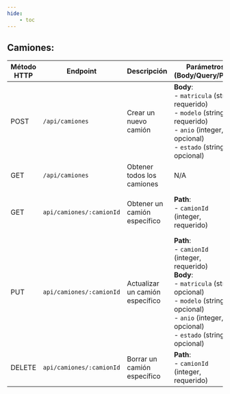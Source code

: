 ```yaml
---
hide:
    - toc
---
```


## Camiones:

| Método HTTP | Endpoint                 | Descripción                     | Parámetros (Body/Query/Path)                                                                                                                                                                            | Respuesta Exitosa                     | Respuesta de Error                                                              | Token de Login   |
| ----------- | ------------------------ | ------------------------------- | ------------------------------------------------------------------------------------------------------------------------------------------------------------------------------------------------------- | ------------------------------------- | ------------------------------------------------------------------------------- | ---------------- |
| POST        | `/api/camiones`          | Crear un nuevo camión           | **Body**: <br>- `matricula` (string, requerido) <br>- `modelo` (string, requerido) <br>- `anio` (integer, opcional) <br>- `estado` (string, opcional)                                                   | **201**: JSON del camión creado       | **400**: Matricula o modelo no proporcionado <br>**500**: Error al crear camión | Requerido        |
| GET         | `/api/camiones`          | Obtener todos los camiones      | N/A                                                                                                                                                                                                     | **200**: JSON de la lista de camiones | **500**: Error al obtener camiones                                              | Requerido        |
| GET         | `api/camiones/:camionId` | Obtener un camión específico    | **Path**: <br>- `camionId` (integer, requerido)                                                                                                                                                         | **200**: JSON del camión solicitado   | **404**: Camión no encontrado <br>**500**: Error al obtener camión              | Requerido        |
| PUT         | `api/camiones/:camionId` | Actualizar un camión específico | **Path**: <br>- `camionId` (integer, requerido) <br>**Body**: <br>- `matricula` (string, opcional) <br>- `modelo` (string, opcional) <br>- `anio` (integer, opcional) <br>- `estado` (string, opcional) | **200**: JSON del camión actualizado  | **404**: Camión no encontrado <br>**500**: Error al actualizar camión           | Requerido        |
| DELETE      | `api/camiones/:camionId` | Borrar un camión específico     | **Path**: <br>- `camionId` (integer, requerido)                                                                                                                                                         | **200**: Camión borrado exitosamente  | **404**: Camión no encontrado <br>**500**: Error al borrar camión               | Requerido(Admin) |
